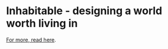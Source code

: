 # Inhabitable - designing a world worth living in

[For more, read here](http://calvincorreli.com/pages/politics).
